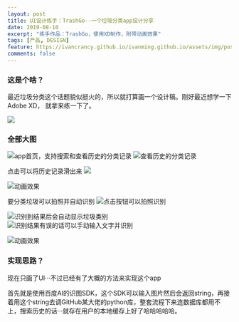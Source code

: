 ```yaml
---
layout: post
title: UI设计练手：TrashGo--一个垃圾分类app设计分享
date: 2019-08-10
excerpt: "练手作品：TrashGo，使用XD制作，附带动画效果"
tags: [产品, DESIGN]
feature: https://ivancrancy.github.io/ivanming.github.io/assets/img/post_image/190810/feature@2x.png
comments: false
---
```


### 这是个啥？

最近垃圾分类这个话题貌似挺火的，所以就打算画一个设计稿。刚好最近想学一下Adobe XD， 就拿来练一下了。

![](https://ivancrancy.github.io/ivanming.github.io/assets/img/post_image/190810/poster.png)

### 全部大图

![app首页，支持搜索和查看历史的分类记录](https://ivancrancy.github.io/ivanming.github.io/assets/img/post_image/190810/home@3x.png)
![查看历史的分类记录](https://ivancrancy.github.io/ivanming.github.io/assets/img/post_image/190810/history@3x.png)

点击可以将历史记录滑出来
![](https://ivancrancy.github.io/ivanming.github.io/assets/img/post_image/190810/home_history.GIF)


![动画效果](https://ivancrancy.github.io/ivanming.github.io/assets/img/post_image/190810/home_category.GIF)

要分类垃圾可以拍照并自动识别
![点击按钮可以拍照识别](https://ivancrancy.github.io/ivanming.github.io/assets/img/post_image/190810/category@3x.png)

![识别到结果后会自动显示垃圾类别](https://ivancrancy.github.io/ivanming.github.io/assets/img/post_image/190810/result@3x.png)
![识别结果有误的话可以手动输入文字并识别](https://ivancrancy.github.io/ivanming.github.io/assets/img/post_image/190810/tellus@3x.png)

![动画效果](https://ivancrancy.github.io/ivanming.github.io/assets/img/post_image/190810/2.GIF)

### 实现思路？
现在只画了UI···不过已经有了大概的方法来实现这个app

首先就是使用百度AI的识图SDK，这个SDK可以输入图片然后会返回string，再接着用这个string去调GitHub某大佬的python库，整套流程下来连数据库都用不上，搜索历史的话···就存在用户的本地缓存上好了哈哈哈哈哈。